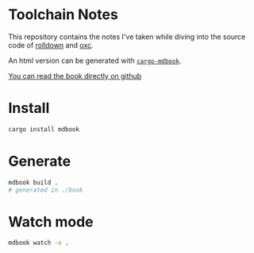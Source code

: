 # Toolchain Notes

This repository contains the notes I've taken while diving into the source code of [rolldown](https://github.com/rolldown/rolldown) and [oxc](https://github.com/oxc-project/oxc).

An html version can be generated with [`cargo-mdbook`](https://crates.io/crates/mdbook).

[You can read the book directly on github](./src/SUMMARY.md)

# Install

```sh
cargo install mdbook
```

# Generate

```sh
mdbook build .
# generated in ./book
```

# Watch mode

```sh
mdbook watch -o .
```
